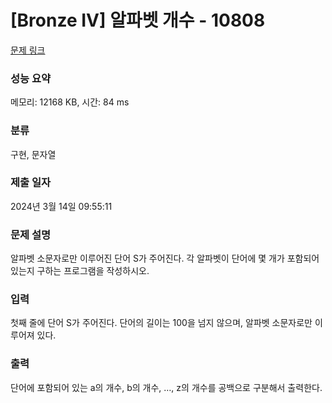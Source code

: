 # [Bronze IV] 알파벳 개수 - 10808 

[문제 링크](https://www.acmicpc.net/problem/10808) 

### 성능 요약

메모리: 12168 KB, 시간: 84 ms

### 분류

구현, 문자열

### 제출 일자

2024년 3월 14일 09:55:11

### 문제 설명

<p>알파벳 소문자로만 이루어진 단어 S가 주어진다. 각 알파벳이 단어에 몇 개가 포함되어 있는지 구하는 프로그램을 작성하시오.</p>

### 입력 

 <p>첫째 줄에 단어 S가 주어진다. 단어의 길이는 100을 넘지 않으며, 알파벳 소문자로만 이루어져 있다.</p>

### 출력 

 <p>단어에 포함되어 있는 a의 개수, b의 개수, …, z의 개수를 공백으로 구분해서 출력한다.</p>

